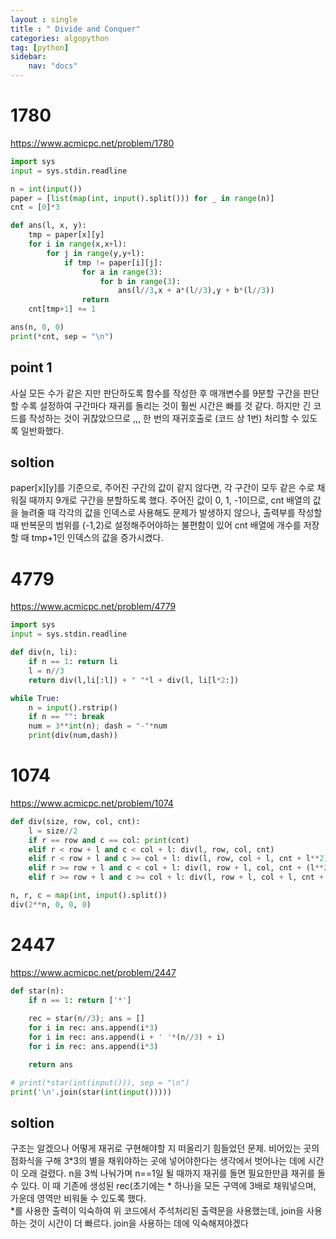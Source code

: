 ```yaml
---
layout : single
title : " Divide and Conquer"
categories: algopython
tag: [python]
sidebar:
    nav: "docs"
---
```

# 1780

<a href = "https://www.acmicpc.net/problem/1780">https://www.acmicpc.net/problem/1780</a>

```python
import sys
input = sys.stdin.readline

n = int(input())
paper = [list(map(int, input().split())) for _ in range(n)]
cnt = [0]*3

def ans(l, x, y):
    tmp = paper[x][y]
    for i in range(x,x+l):
        for j in range(y,y+l):
            if tmp != paper[i][j]:
                for a in range(3):
                    for b in range(3):
                        ans(l//3,x + a*(l//3),y + b*(l//3))
                return
    cnt[tmp+1] += 1

ans(n, 0, 0)
print(*cnt, sep = "\n")
```

## point 1

사실 모든 수가 같은 지만 판단하도록 함수를 작성한 후 매개변수를 9분할 구간을 판단할 수록 설정하여 구간마다 재귀를 돌리는 것이 훨씬 시간은 빠를 것 같다. 하지만 긴 코드를 작성하는 것이 귀찮았으므로 ,,, 한 번의 재귀호출로 (코드 상 1번) 처리할 수 있도록 일반화했다.

## soltion

paper[x][y]를 기준으로, 주어진 구간의 값이 같지 않다면, 각 구간이 모두 같은 수로 채워질 때까지 9개로 구간을 분할하도록 했다. 주어진 값이 0, 1, -1이므로, cnt 배열의 값을 늘려줄 때 각각의 값을 인덱스로 사용해도 문제가 발생하지 않으나, 출력부를 작성할 때 반복문의 범위를 (-1,2)로 설정해주어야하는 불편함이 있어 cnt 배열에 개수를 저장할 때 tmp+1인 인덱스의 값을 증가시켰다.

# 4779

<a href = "https://www.acmicpc.net/problem/4779">https://www.acmicpc.net/problem/4779</a>

```python
import sys
input = sys.stdin.readline

def div(n, li):
    if n == 1: return li
    l = n//3
    return div(l,li[:l]) + " "*l + div(l, li[l*2:])

while True:
    n = input().rstrip()
    if n == "": break
    num = 3**int(n); dash = "-"*num
    print(div(num,dash))
```

# 1074

<a href = "https://www.acmicpc.net/problem/1074">https://www.acmicpc.net/problem/1074</a>

```python
def div(size, row, col, cnt):
    l = size//2
    if r == row and c == col: print(cnt)
    elif r < row + l and c < col + l: div(l, row, col, cnt)
    elif r < row + l and c >= col + l: div(l, row, col + l, cnt + l**2)
    elif r >= row + l and c < col + l: div(l, row + l, col, cnt + (l**2) * 2)
    elif r >= row + l and c >= col + l: div(l, row + l, col + l, cnt + (l ** 2) * 3)

n, r, c = map(int, input().split())
div(2**n, 0, 0, 0)
```

# 2447

<a href = "https://www.acmicpc.net/problem/2447">https://www.acmicpc.net/problem/2447</a>

```python
def star(n):
    if n == 1: return ['*']
    
    rec = star(n//3); ans = []
    for i in rec: ans.append(i*3)
    for i in rec: ans.append(i + ' '*(n//3) + i)
    for i in rec: ans.append(i*3)

    return ans

# print(*star(int(input())), sep = "\n")
print('\n'.join(star(int(input()))))
```

## soltion

구조는 알겠으나 어떻게 재귀로 구현해야할 지 떠올리기 힘들었던 문제. 비어있는 곳의 점화식을 구해 3*3의 별을 채워야하는 곳에 넣어야한다는 생각에서 벗어나는 데에 시간이 오래 걸렸다. n을 3씩 나눠가며 n==1일 될 때까지 재귀를 돌면 필요한만큼 재귀를 돌 수 있다. 이 때 기존에 생성된 rec(초기에는 * 하나)을 모든 구역에 3배로 채워넣으며, 가운데 영역만 비워둘 수 있도록 했다. <br>
*를 사용한 출력이 익숙하여 위 코드에서 주석처리된 출력문을 사용했는데, join을 사용하는 것이 시간이 더 빠르다. join을 사용하는 데에 익숙해져야겠다